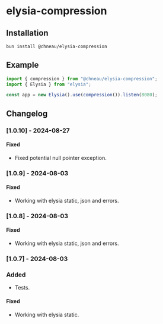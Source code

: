 # elysia-compression

## Installation

```bash
bun install @chneau/elysia-compression
```

## Example

```ts
import { compression } from "@chneau/elysia-compression";
import { Elysia } from "elysia";

const app = new Elysia().use(compression()).listen(8080);
```

## Changelog

### [1.0.10] - 2024-08-27

#### Fixed

- Fixed potential null pointer exception.

### [1.0.9] - 2024-08-03

#### Fixed

- Working with elysia static, json and errors.

### [1.0.8] - 2024-08-03

#### Fixed

- Working with elysia static, json and errors.

### [1.0.7] - 2024-08-03

### Added

- Tests.

#### Fixed

- Working with elysia static.

